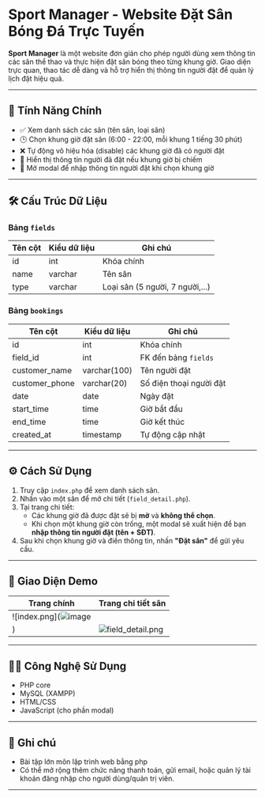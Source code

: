 # Sport Manager - Website Đặt Sân Bóng Đá Trực Tuyến

**Sport Manager** là một website đơn giản cho phép người dùng xem thông tin các sân thể thao và thực hiện đặt sân bóng theo từng khung giờ. Giao diện trực quan, thao tác dễ dàng và hỗ trợ hiển thị thông tin người đặt để quản lý lịch đặt hiệu quả.

---

## 🚀 Tính Năng Chính

- ✅ Xem danh sách các sân (tên sân, loại sân)
- 🕒 Chọn khung giờ đặt sân (6:00 - 22:00, mỗi khung 1 tiếng 30 phút)
- ❌ Tự động vô hiệu hóa (disable) các khung giờ đã có người đặt
- 👤 Hiển thị thông tin người đã đặt nếu khung giờ bị chiếm
- 📝 Mở modal để nhập thông tin người đặt khi chọn khung giờ

---

## 🛠 Cấu Trúc Dữ Liệu

### Bảng `fields`
| Tên cột   | Kiểu dữ liệu | Ghi chú |
|-----------|---------------|--------|
| id        | int           | Khóa chính |
| name      | varchar       | Tên sân |
| type      | varchar       | Loại sân (5 người, 7 người,...) |

### Bảng `bookings`
| Tên cột         | Kiểu dữ liệu | Ghi chú |
|------------------|--------------|--------|
| id               | int          | Khóa chính |
| field_id         | int          | FK đến bảng `fields` |
| customer_name    | varchar(100) | Tên người đặt |
| customer_phone   | varchar(20)  | Số điện thoại người đặt |
| date             | date         | Ngày đặt |
| start_time       | time         | Giờ bắt đầu |
| end_time         | time         | Giờ kết thúc |
| created_at       | timestamp    | Tự động cập nhật |

---

## ⚙️ Cách Sử Dụng

1. Truy cập `index.php` để xem danh sách sân.
2. Nhấn vào một sân để mở chi tiết (`field_detail.php`).
3. Tại trang chi tiết:
   - Các khung giờ đã được đặt sẽ bị **mờ** và **không thể chọn**.
   - Khi chọn một khung giờ còn trống, một modal sẽ xuất hiện để bạn **nhập thông tin người đặt (tên + SĐT)**.
4. Sau khi chọn khung giờ và điền thông tin, nhấn **"Đặt sân"** để gửi yêu cầu.

---

## 📸 Giao Diện Demo

| Trang chính | Trang chi tiết sân |
|-------------|---------------------|
| ![index.png](![image](https://github.com/user-attachments/assets/8c5ec3e6-8847-469a-9d18-1b23f2cf6a29)
) | ![field_detail.png](https://www.awesomescreenshot.com/video/40399402) |

---

## 🧑‍💻 Công Nghệ Sử Dụng

- PHP core
- MySQL (XAMPP)
- HTML/CSS
- JavaScript (cho phần modal)

---

## 📝 Ghi chú

- Bài tập lớn môn lập trình web bằng php
- Có thể mở rộng thêm chức năng thanh toán, gửi email, hoặc quản lý tài khoản đăng nhập cho người dùng/quản trị viên.

---
